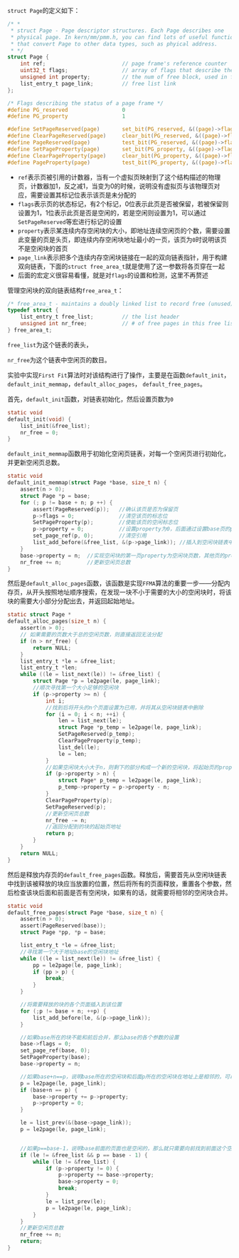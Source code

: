 `struct Page`的定义如下：

```c
/* *
 * struct Page - Page descriptor structures. Each Page describes one
 * physical page. In kern/mm/pmm.h, you can find lots of useful functions
 * that convert Page to other data types, such as phyical address.
 * */
struct Page {
    int ref;                        // page frame's reference counter
    uint32_t flags;                 // array of flags that describe the status of the page frame
    unsigned int property;          // the num of free block, used in first fit pm manager
    list_entry_t page_link;         // free list link
};

/* Flags describing the status of a page frame */
#define PG_reserved                 0      
#define PG_property                 1 

#define SetPageReserved(page)       set_bit(PG_reserved, &((page)->flags))
#define ClearPageReserved(page)     clear_bit(PG_reserved, &((page)->flags))
#define PageReserved(page)          test_bit(PG_reserved, &((page)->flags))
#define SetPageProperty(page)       set_bit(PG_property, &((page)->flags))
#define ClearPageProperty(page)     clear_bit(PG_property, &((page)->flags))
#define PageProperty(page)          test_bit(PG_property, &((page)->flags))
```

- `ref`表示页被引用的计数器，当有一个虚拟页映射到了这个结构描述的物理页，计数器加1，反之减1，当变为0的时候，说明没有虚拟页与该物理页对应，需要设置其标记位表示该页是未分配的
- `flags`表示页的状态标记，有2个标记，0位表示此页是否被保留，若被保留则设置为1，1位表示此页是否是空闲的，若是空闲则设置为1，可以通过`SetPageReserved`等宏进行标记的设置
- `property`表示某连续内存空闲块的大小，即地址连续空闲页的个数，需要设置此变量的页是头页，即连续内存空闲块地址最小的一页，该页为`0`时说明该页不是空闲块的首页
- `page_link`表示把多个连续内存空闲块链接在一起的双向链表指针，用于构建双向链表，下面的`struct free_area_t`就是使用了这一参数将各页穿在一起
- 后面的宏定义很容易看懂，就是对`flags`的设置和检测，这里不再赘述

管理空闲块的双向链表结构`free_area_t`：

```c
/* free_area_t - maintains a doubly linked list to record free (unused) pages */
typedef struct {
    list_entry_t free_list;         // the list header
    unsigned int nr_free;           // # of free pages in this free list
} free_area_t;
```

`free_list`为这个链表的表头，

`nr_free`为这个链表中空闲页的数目。

实验中实现`First Fit`算法时对该结构进行了操作，主要是在函数`default_init`，`default_init_memmap`，`default_alloc_pages`， `default_free_pages`。

首先，`default_init`函数，对链表初始化，然后设置页数为`0`

```c
static void
default_init(void) {
    list_init(&free_list);
    nr_free = 0;
}
```

`default_init_memmap`函数用于初始化空闲页链表，对每一个空闲页进行初始化，并更新空闲页总数。

```c
static void
default_init_memmap(struct Page *base, size_t n) {
    assert(n > 0);
    struct Page *p = base;
    for (; p != base + n; p ++) {
        assert(PageReserved(p));   //确认该页是否为保留页
        p->flags = 0;              //清空该页的标志位
        SetPageProperty(p);        //使能该页的空闲标志位
        p->property = 0;           //设置property为0，后面通过设置base页的property为n，来实现空闲块的第一页property为空闲块页数，其他页的property为0
        set_page_ref(p, 0);        //清空引用
        list_add_before(&free_list, &(p->page_link)); //插入到空闲块链表中
    }
    base->property = n;  //实现空闲块的第一页property为空闲块页数，其他页的property为0
    nr_free += n;        //更新空闲页总数
}
```

然后是`default_alloc_pages`函数，该函数是实现`FFMA`算法的重要一步——分配内存页，从开头按照地址顺序搜索，在发现一块不小于需要的大小的空闲块时，将该块的需要大小部分分配出去，并返回起始地址。

```c
static struct Page *
default_alloc_pages(size_t n) {
    assert(n > 0);
    // 如果需要的页数大于总的空闲页数，则直接返回无法分配
    if (n > nr_free) {
        return NULL;
    }
    list_entry_t *le = &free_list;
    list_entry_t *len;
    while ((le = list_next(le)) != &free_list) {
        struct Page *p = le2page(le, page_link);
        //顺次寻找第一个大小足够的空闲块
        if (p->property >= n) {
            int i;
            //找到后将开头的n个页面设置为已用，并将其从空闲块链表中删除
            for (i = 0; i < n; ++i) {
                len = list_next(le);
                struct Page *p_temp = le2page(le, page_link);
                SetPageReserved(p_temp);
                ClearPageProperty(p_temp);
                list_del(le);
                le = len;
            }
            //如果空闲块大小大于n，则剩下的部分构成一个新的空闲块，将起始页的property设置为新的空闲块的大小
            if (p->property > n) {
                struct Page* p_temp = le2page(le, page_link);
                p_temp->property = p->property - n;
            }
            ClearPageProperty(p);
            SetPageReserved(p);
            //更新空闲页总数
            nr_free -= n;
            //返回分配到的块的起始页地址
            return p;
        }
    }
    return NULL;
}
```

然后是释放内存页的`default_free_pages`函数。释放后，需要首先从空闲块链表中找到该被释放的块应当放置的位置，然后将所有的页面释放，重置各个参数，然后检查该块后面和前面是否有空闲块，如果有的话，就需要将相邻的空闲块合并。

```c
static void
default_free_pages(struct Page *base, size_t n) {
    assert(n > 0);
    assert(PageReserved(base));
    struct Page *pp, *p = base;

    list_entry_t *le = &free_list;
    //寻找第一个大于地址base的空闲块地址
    while ((le = list_next(le)) != &free_list) {
        pp = le2page(le, page_link);
        if (pp > p) {
            break;
        }
    }

    //将需要释放的块的各个页面插入到该位置
    for (;p != base + n; ++p) {
        list_add_before(le, &(p->page_link));
    }

    //如果base所在的块不能和前后合并，那么base的各个参数的设置
    base->flags = 0;
    set_page_ref(base, 0);
    SetPageProperty(base);
    base->property = n;

    //如果base+n==p，说明base所在的空闲块和后面p所在的空闲块在地址上是相邻的，可以合并
    p = le2page(le, page_link);
    if (base+n == p) {
        base->property += p->property;
        p->property = 0;
    }

    le = list_prev(&(base->page_link));
    p = le2page(le, page_link);


    //如果p==base-1，说明base前面的页面也是空闲的，那么就只需要向前找到前面这个空闲块的起始页面，然后将这两个块合并即可。
    if (le != &free_list && p == base - 1) {
        while (le != &free_list) {
            if (p->property != 0) {
                p->property += base->property;
                base->property = 0;
                break;
            }
            le = list_prev(le);
            p = le2page(le, page_link);
        }
    }
    //更新空闲页总数
    nr_free += n;
    return;
}
```

